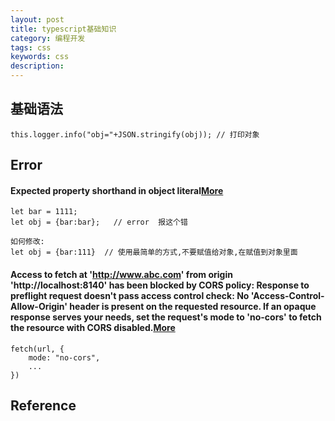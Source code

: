 ```yaml
---
layout: post
title: typescript基础知识
category: 编程开发
tags: css
keywords: css
description: 
---
```


## 基础语法


```
this.logger.info("obj="+JSON.stringify(obj)); // 打印对象
```

## Error


#### Expected property shorthand in object literal[More](https://www.cnblogs.com/zhongxia/p/5440112.html)

```
let bar = 1111;
let obj = {bar:bar};   // error  报这个错
 
如何修改:
let obj = {bar:111}  // 使用最简单的方式,不要赋值给对象,在赋值到对象里面
```

#### Access to fetch at 'http://www.abc.com' from origin 'http://localhost:8140' has been blocked by CORS policy: Response to preflight request doesn't pass access control check: No 'Access-Control-Allow-Origin' header is present on the requested resource. If an opaque response serves your needs, set the request's mode to 'no-cors' to fetch the resource with CORS disabled.[More](https://stackoverflow.com/questions/54301686/how-to-fixed-set-the-requests-mode-to-no-cors)


```
fetch(url, {
    mode: "no-cors",
    ...
})
```

## Reference
